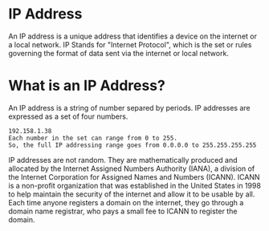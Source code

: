 
# IP Address 
An IP address is a unique address that identifies a device on the internet or a local network. IP Stands for "Internet Protocol", which is the set or rules governing the format of data sent via the internet or local network.

# What is an IP Address?
An IP address is a string of number separed by periods. IP addresses are expressed as a set of four numbers.

``` Address
192.158.1.38
Each number in the set can range from 0 to 255. 
So, the full IP addressing range goes from 0.0.0.0 to 255.255.255.255
```

IP addresses are not random. They are mathematically produced and allocated by the Internet Assigned Numbers Authority (IANA), a division of the Internet Corporation for Assigned Names and Numbers (ICANN). ICANN is a non-profit organization that was established in the United States in 1998 to help maintain the security of the internet and allow it to be usable by all. Each time anyone registers a domain on the internet, they go through a domain name registrar, who pays a small fee to ICANN to register the domain.

